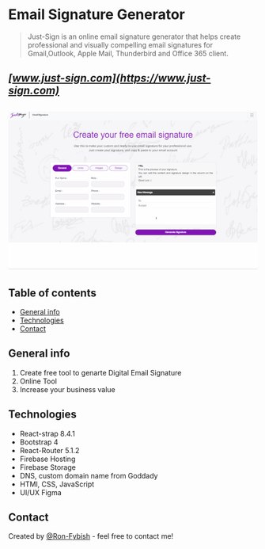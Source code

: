 # Email Signature Generator
> Just-Sign is an online email signature generator that helps create professional and visually compelling email signatures
> for Gmail,Outlook, Apple Mail, Thunderbird and Office 365 client.

##                                            *[www.just-sign.com](https://www.just-sign.com)*


![](guides.gif)
---

## Table of contents
* [General info](#general-info)
* [Technologies](#technologies)
* [Contact](#contact)


## General info
1. Create free tool to genarte Digital Email Signature
2. Online Tool
3. Increase your business value

## Technologies
* React-strap 8.4.1
* Bootstrap 4
* React-Router 5.1.2
* Firebase Hosting
* Firebase Storage
* DNS, custom domain name from Goddady 
* HTMl, CSS, JavaScript
* UI/UX Figma 


## Contact
Created by [@Ron-Fybish](https://www.linkedin.com/in/ron-fybish-9b0194157/) - feel free to contact me!


